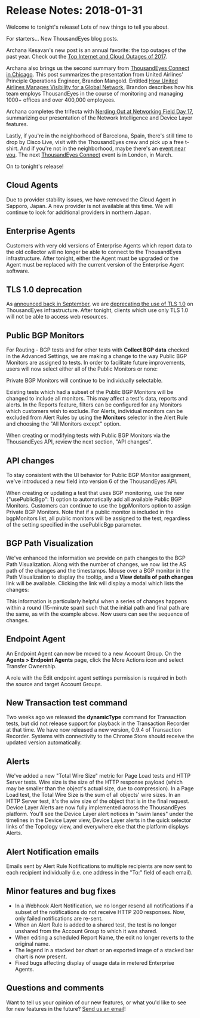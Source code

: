 # Release Notes: 2018-01-31

Welcome to tonight's release! Lots of new things to tell you about.

For starters... New ThousandEyes blog posts.

Archana Kesavan's new post is an annual favorite: the top outages of the past year.  Check out the [Top Internet and Cloud Outages of 2017](https://blog.thousandeyes.com/top-internet-cloud-outages-2017/).

Archana also brings us the second summary from [ThousandEyes Connect in Chicago](https://www.thousandeyes.com/events/connect/chicago-2017). This post summarizes the presentation from United Airlines' Principle Operations Engineer, Brandon Mangold. Entitled [How United Airlines Manages Visibility for a Global Network](https://blog.thousandeyes.com/how-united-airlines-manages-visibility-global-network/), Brandon describes how his team employs ThousandEyes in the course of monitoring and managing 1000+ offices and over 400,000 employees.

Archana completes the trifecta with [Nerding Out at Networking Field Day 17](https://blog.thousandeyes.com/nerding-out-networking-field-day-17/), summarizing our presentation of the Network Intelligence and Device Layer features.

Lastly, if you're in the neighborhood of Barcelona, Spain, there's still time to drop by Cisco Live, visit with the ThousandEyes crew and pick up a free t-shirt. And if you're not in the neighborhood, maybe there's an [event near you](https://www.thousandeyes.com/events). The next [ThousandEyes Connect](https://www.thousandeyes.com/events/connect/london-2018) event is in London, in March.

On to tonight's release!

## Cloud Agents

Due to provider stability issues, we have removed the Cloud Agent in Sapporo, Japan. A new provider is not available at this time. We will continue to look for additional providers in northern Japan.

## Enterprise Agents

Customers with very old versions of Enterprise Agents which report data to the old collector will no longer be able to connect to the ThousandEyes infrastructure. After tonight, either the Agent must be upgraded or the Agent must be replaced with the current version of the Enterprise Agent software.

## TLS 1.0 deprecation

As [announced back in September](https://success.thousandeyes.com/PublicArticlePage?articleIdParam=kA0440000009RwJCAU_Release-Update-2017-09-13), we are [deprecating the use of TLS 1.0](https://success.thousandeyes.com/PublicArticlePage?articleIdParam=kA0440000009RwdCAE_TLS-1.0-Deprecation) on ThousandEyes infrastructure. After tonight, clients which use only TLS 1.0 will not be able to access web resources.

## Public BGP Monitors

For Routing - BGP tests and for other tests with **Collect BGP data** checked in the Advanced Settings, we are making a change to the way Public BGP Monitors are assigned to tests. In order to facilitate future improvements, users will now select either all of the Public Monitors or none:  
 

Private BGP Monitors will continue to be individually selectable.

Existing tests which had a subset of the Public BGP Monitors will be changed to include all monitors. This may affect a test's data, reports and alerts. In the Reports feature, filters can be configured for any Monitors which customers wish to exclude. For Alerts, individual monitors can be excluded from Alert Rules by using the **Monitors** selector in the Alert Rule and choosing the "All Monitors except" option.

When creating or modifying tests with Public BGP Monitors via the ThousandEyes API, review the next section, "API changes".

## API changes

To stay consistent with the UI behavior for Public BGP Monitor assignment, we've introduced a new field into version 6 of the ThousandEyes API.

When creating or updating a test that uses BGP monitoring, use the new {"usePublicBgp": 1} option to automatically add all available Public BGP Monitors.  Customers can continue to use the bgpMonitors option to assign Private BGP Monitors.  Note that if a public monitor is included in the bgpMonitors list, all public monitors will be assigned to the test, regardless of the setting specified in the usePublicBgp parameter.

## BGP Path Visualization

We've enhanced the information we provide on path changes to the BGP Path Visualization. Along with the number of changes, we now list the AS path of the changes and the timestamps. Mouse over a BGP monitor in the Path Visualization to display the tooltip, and a **View details of path changes** link will be available. Clicking the link will display a modal which lists the changes:  
 

This information is particularly helpful when a series of changes happens within a round \(15-minute span\) such that the initial path and final path are the same, as with the example above. Now users can see the sequence of changes.

## Endpoint Agent

An Endpoint Agent can now be moved to a new Account Group. On the **Agents &gt; Endpoint Agents** page, click the More Actions icon and select Transfer Ownership.

  
A role with the Edit endpoint agent settings permission is required in both the source and target Account Groups.

## New Transaction test command

Two weeks ago we released the **dynamicType** command for Transaction tests, but did not release support for playback in the Transaction Recorder at that time. We have now released a new version, 0.9.4 of Transaction Recorder. Systems with connectivity to the Chrome Store should receive the updated version automatically.

## Alerts

We've added a new "Total Wire Size" metric for Page Load tests and HTTP Server tests. Wire size is the size of the HTTP response payload \(which may be smaller than the object's actual size, due to compression\). In a Page Load test, the Total Wire Size is the sum of all objects' wire sizes. In an HTTP Server test, it's the wire size of the object that is in the final request. Device Layer Alerts are now fully implemented across the ThousandEyes platform. You'll see the Device Layer alert notices in "swim lanes" under the timelines in the Device Layer view, Device Layer alerts in the quick selector links of the Topology view, and everywhere else that the platform displays Alerts.

## Alert Notification emails

Emails sent by Alert Rule Notifications to multiple recipients are now sent to each recipient individually \(i.e. one address in the "To:" field of each email\).

## Minor features and bug fixes

* In a Webhook Alert Notification, we no longer resend all notifications if a subset of the notifications do not receive HTTP 200 responses. Now, only failed notifications are re-sent.
* When an Alert Rule is added to a shared test, the test is no longer unshared from the Account Group to which it was shared.
* When editing a scheduled Report Name, the edit no longer reverts to the original name.
* The legend in a stacked bar chart or an exported image of a stacked bar chart is now present.
* Fixed bugs affecting display of usage data in metered Enterprise Agents.

## Questions and comments

Want to tell us your opinion of our new features, or what you'd like to see for new features in the future? [Send us an email](mailto:support@thousandeyes.com?subject=2018-01-31+Release+Update)!

